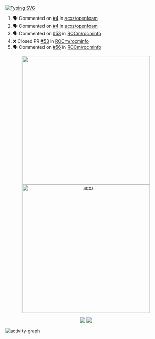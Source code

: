 [![Typing SVG](https://readme-typing-svg.herokuapp.com?size=16&color=AFFFA3&multiline=true&height=75&lines=contributing+to+robotics%2Fae%2Fml%2Fgpu;packaging+it+for+archlinux;ricer)](https://git.io/typing-svg)

<!--START_SECTION:activity-->
1. 🗣 Commented on [#4](https://github.com/acxz/openfoam/issues/4#issuecomment-1859220480) in [acxz/openfoam](https://github.com/acxz/openfoam)
2. 🗣 Commented on [#4](https://github.com/acxz/openfoam/issues/4#issuecomment-1859208205) in [acxz/openfoam](https://github.com/acxz/openfoam)
3. 🗣 Commented on [#53](https://github.com/ROCm/rocminfo/pull/53#issuecomment-1859207144) in [ROCm/rocminfo](https://github.com/ROCm/rocminfo)
4. ❌ Closed PR [#53](https://github.com/ROCm/rocminfo/pull/53) in [ROCm/rocminfo](https://github.com/ROCm/rocminfo)
5. 🗣 Commented on [#56](https://github.com/ROCm/rocminfo/issues/56#issuecomment-1859207073) in [ROCm/rocminfo](https://github.com/ROCm/rocminfo)
<!--END_SECTION:activity-->

<p align="center">
  <img width="400em" src=https://github-readme-stats.vercel.app/api?username=acxz&include_all_commits=true&show_icons=true />
  <img width="400em" src="https://github-readme-streak-stats.herokuapp.com/?user=acxz&" alt="acxz" />
</p>

<p align="center">
  <img src=https://github-readme-stats.vercel.app/api/top-langs/?username=acxz&layout=compact />
  <img src=https://github-profile-trophy.vercel.app/?username=acxz&row=2&column=4 />
</p>

![activity-graph](https://github-readme-activity-graph.vercel.app/graph?username=acxz&bg_color=053c4a&color=ffffff&line=76c533&point=8f2fe1&area=true&hide_border=true&hide_title=true)
